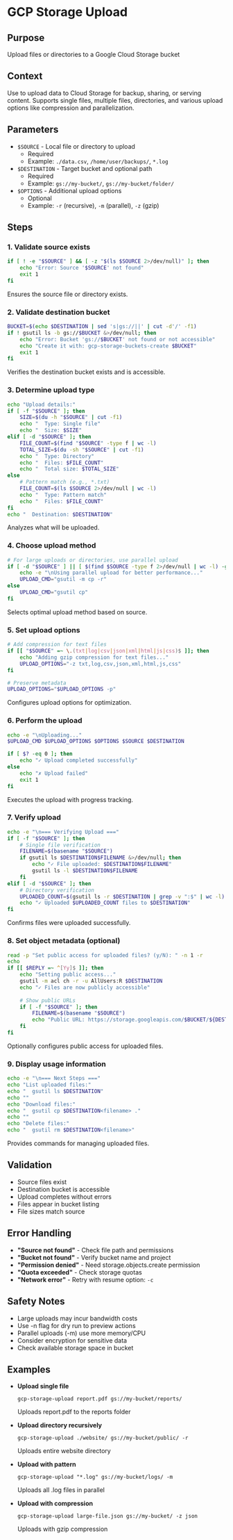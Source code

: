 # GCP Storage Upload

## Purpose
Upload files or directories to a Google Cloud Storage bucket

## Context
Use to upload data to Cloud Storage for backup, sharing, or serving content. Supports single files, multiple files, directories, and various upload options like compression and parallelization.

## Parameters
- `$SOURCE` - Local file or directory to upload
  - Required
  - Example: `./data.csv`, `/home/user/backups/`, `*.log`
- `$DESTINATION` - Target bucket and optional path
  - Required
  - Example: `gs://my-bucket/`, `gs://my-bucket/folder/`
- `$OPTIONS` - Additional upload options
  - Optional
  - Example: `-r` (recursive), `-m` (parallel), `-z` (gzip)

## Steps

### 1. Validate source exists
```bash
if [ ! -e "$SOURCE" ] && [ -z "$(ls $SOURCE 2>/dev/null)" ]; then
    echo "Error: Source '$SOURCE' not found"
    exit 1
fi
```
Ensures the source file or directory exists.

### 2. Validate destination bucket
```bash
BUCKET=$(echo $DESTINATION | sed 's|gs://||' | cut -d'/' -f1)
if ! gsutil ls -b gs://$BUCKET &>/dev/null; then
    echo "Error: Bucket 'gs://$BUCKET' not found or not accessible"
    echo "Create it with: gcp-storage-buckets-create $BUCKET"
    exit 1
fi
```
Verifies the destination bucket exists and is accessible.

### 3. Determine upload type
```bash
echo "Upload details:"
if [ -f "$SOURCE" ]; then
    SIZE=$(du -h "$SOURCE" | cut -f1)
    echo "  Type: Single file"
    echo "  Size: $SIZE"
elif [ -d "$SOURCE" ]; then
    FILE_COUNT=$(find "$SOURCE" -type f | wc -l)
    TOTAL_SIZE=$(du -sh "$SOURCE" | cut -f1)
    echo "  Type: Directory"
    echo "  Files: $FILE_COUNT"
    echo "  Total size: $TOTAL_SIZE"
else
    # Pattern match (e.g., *.txt)
    FILE_COUNT=$(ls $SOURCE 2>/dev/null | wc -l)
    echo "  Type: Pattern match"
    echo "  Files: $FILE_COUNT"
fi
echo "  Destination: $DESTINATION"
```
Analyzes what will be uploaded.

### 4. Choose upload method
```bash
# For large uploads or directories, use parallel upload
if [ -d "$SOURCE" ] || [ $(find $SOURCE -type f 2>/dev/null | wc -l) -gt 10 ]; then
    echo -e "\nUsing parallel upload for better performance..."
    UPLOAD_CMD="gsutil -m cp -r"
else
    UPLOAD_CMD="gsutil cp"
fi
```
Selects optimal upload method based on source.

### 5. Set upload options
```bash
# Add compression for text files
if [[ "$SOURCE" =~ \.(txt|log|csv|json|xml|html|js|css)$ ]]; then
    echo "Adding gzip compression for text files..."
    UPLOAD_OPTIONS="-z txt,log,csv,json,xml,html,js,css"
fi

# Preserve metadata
UPLOAD_OPTIONS="$UPLOAD_OPTIONS -p"
```
Configures upload options for optimization.

### 6. Perform the upload
```bash
echo -e "\nUploading..."
$UPLOAD_CMD $UPLOAD_OPTIONS $OPTIONS $SOURCE $DESTINATION

if [ $? -eq 0 ]; then
    echo "✓ Upload completed successfully"
else
    echo "✗ Upload failed"
    exit 1
fi
```
Executes the upload with progress tracking.

### 7. Verify upload
```bash
echo -e "\n=== Verifying Upload ==="
if [ -f "$SOURCE" ]; then
    # Single file verification
    FILENAME=$(basename "$SOURCE")
    if gsutil ls $DESTINATION$FILENAME &>/dev/null; then
        echo "✓ File uploaded: $DESTINATION$FILENAME"
        gsutil ls -l $DESTINATION$FILENAME
    fi
elif [ -d "$SOURCE" ]; then
    # Directory verification
    UPLOADED_COUNT=$(gsutil ls -r $DESTINATION | grep -v ":$" | wc -l)
    echo "✓ Uploaded $UPLOADED_COUNT files to $DESTINATION"
fi
```
Confirms files were uploaded successfully.

### 8. Set object metadata (optional)
```bash
read -p "Set public access for uploaded files? (y/N): " -n 1 -r
echo
if [[ $REPLY =~ ^[Yy]$ ]]; then
    echo "Setting public access..."
    gsutil -m acl ch -r -u AllUsers:R $DESTINATION
    echo "✓ Files are now publicly accessible"
    
    # Show public URLs
    if [ -f "$SOURCE" ]; then
        FILENAME=$(basename "$SOURCE")
        echo "Public URL: https://storage.googleapis.com/$BUCKET/${DESTINATION#gs://$BUCKET/}$FILENAME"
    fi
fi
```
Optionally configures public access for uploaded files.

### 9. Display usage information
```bash
echo -e "\n=== Next Steps ==="
echo "List uploaded files:"
echo "  gsutil ls $DESTINATION"
echo ""
echo "Download files:"
echo "  gsutil cp $DESTINATION<filename> ."
echo ""
echo "Delete files:"
echo "  gsutil rm $DESTINATION<filename>"
```
Provides commands for managing uploaded files.

## Validation
- Source files exist
- Destination bucket is accessible
- Upload completes without errors
- Files appear in bucket listing
- File sizes match source

## Error Handling
- **"Source not found"** - Check file path and permissions
- **"Bucket not found"** - Verify bucket name and project
- **"Permission denied"** - Need storage.objects.create permission
- **"Quota exceeded"** - Check storage quotas
- **"Network error"** - Retry with resume option: `-c`

## Safety Notes
- Large uploads may incur bandwidth costs
- Use -n flag for dry run to preview actions
- Parallel uploads (-m) use more memory/CPU
- Consider encryption for sensitive data
- Check available storage space in bucket

## Examples
- **Upload single file**
  ```
  gcp-storage-upload report.pdf gs://my-bucket/reports/
  ```
  Uploads report.pdf to the reports folder

- **Upload directory recursively**
  ```
  gcp-storage-upload ./website/ gs://my-bucket/public/ -r
  ```
  Uploads entire website directory

- **Upload with pattern**
  ```
  gcp-storage-upload "*.log" gs://my-bucket/logs/ -m
  ```
  Uploads all .log files in parallel

- **Upload with compression**
  ```
  gcp-storage-upload large-file.json gs://my-bucket/ -z json
  ```
  Uploads with gzip compression